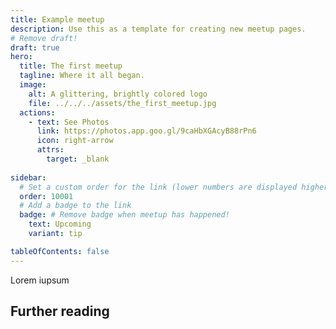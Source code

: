```yaml
---
title: Example meetup
description: Use this as a template for creating new meetup pages.
# Remove draft!
draft: true
hero:
  title: The first meetup
  tagline: Where it all began.
  image:
    alt: A glittering, brightly colored logo
    file: ../../../assets/the_first_meetup.jpg
  actions:
    - text: See Photos
      link: https://photos.app.goo.gl/9caHbXGAcyB88rPn6
      icon: right-arrow
      attrs:
        target: _blank
        
sidebar:
  # Set a custom order for the link (lower numbers are displayed higher up, please reference to other pages and set accordingly)
  order: 10001
  # Add a badge to the link
  badge: # Remove badge when meetup has happened!
    text: Upcoming
    variant: tip

tableOfContents: false
---
```


Lorem iupsum

## Further reading
